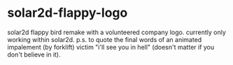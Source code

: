 # solar2d-flappy-logo
solar2d flappy bird remake with a volunteered company logo.
currently only working within solar2d.
p.s. to quote the final words of an animated impalement (by forklift) victim "i'll see you in hell" (doesn't matter if you don't believe in it).

